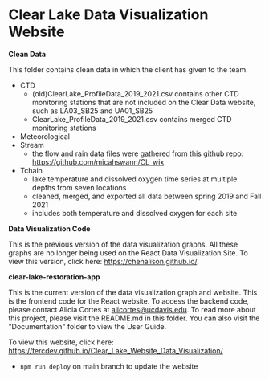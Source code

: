 # Clear Lake Data Visualization Website

**Clean Data**

This folder contains clean data in which the client has given to the team. 
- CTD
    - (old)ClearLake_ProfileData_2019_2021.csv contains other CTD monitoring stations that are not included on the Clear Data website, such as LA03_SB25 and UA01_SB25
    - ClearLake_ProfileData_2019_2021.csv contains merged CTD monitoring stations
- Meteorological
- Stream
    - the flow and rain data files were gathered from this github repo: https://github.com/micahswann/CL_wix
- Tchain
    - lake temperature and dissolved oxygen time series at multiple depths from seven locations
    - cleaned, merged, and exported all data between spring 2019 and Fall 2021
    - includes both temperature and dissolved oxygen for each site



**Data Visualization Code**

This is the previous version of the data visualization graphs. All these graphs are no longer being used on the React Data Visualization Site. To view this version, click here: https://chenalison.github.io/.


**clear-lake-restoration-app**

This is the current version of the data visualization graph and website. This is the frontend code for the React website. To access the backend code, please contact Alicia Cortes at alicortes@ucdavis.edu. To read more about this project, please visit the README.md in this folder. You can also visit the "Documentation" folder to view the User Guide.

To view this website, click here: https://tercdev.github.io/Clear_Lake_Website_Data_Visualization/

- `npm run deploy` on main branch to update the website


